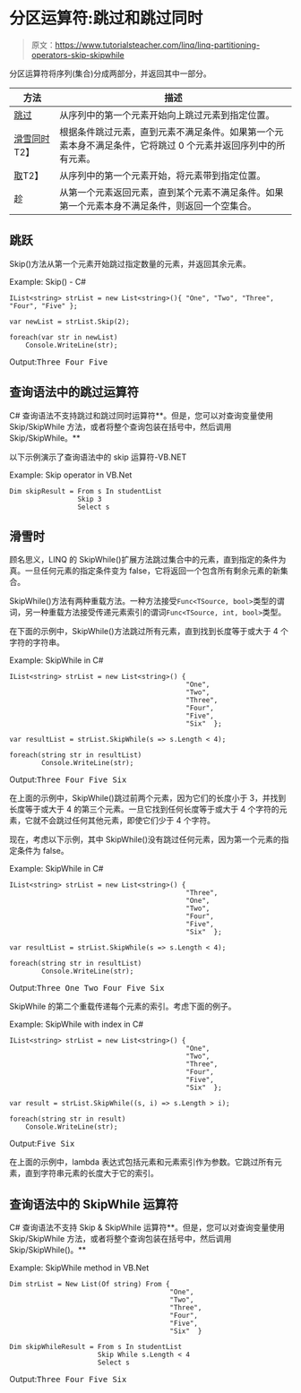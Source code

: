 # 分区运算符:跳过和跳过同时

> 原文：<https://www.tutorialsteacher.com/linq/linq-partitioning-operators-skip-skipwhile>

分区运算符将序列(集合)分成两部分，并返回其中一部分。

| 方法 | 描述 |
| --- | --- |
| [跳过](#skip) | 从序列中的第一个元素开始向上跳过元素到指定位置。 |
| [滑雪同时](#skipwhile)T2】 | 根据条件跳过元素，直到元素不满足条件。如果第一个元素本身不满足条件，它将跳过 0 个元素并返回序列中的所有元素。 |
| [取](/linq/linq-partitioning-operators-take-takewhile)T2】 | 从序列中的第一个元素开始，将元素带到指定位置。 |
| 趁 | 从第一个元素返回元素，直到某个元素不满足条件。如果第一个元素本身不满足条件，则返回一个空集合。 |

## 跳跃

Skip()方法从第一个元素开始跳过指定数量的元素，并返回其余元素。

Example: Skip() - C#

```
IList<string> strList = new List<string>(){ "One", "Two", "Three", "Four", "Five" };

var newList = strList.Skip(2);

foreach(var str in newList)
    Console.WriteLine(str);
```

Output:<samp>Three
Four
Five</samp>

## 查询语法中的跳过运算符

C# 查询语法不支持跳过和跳过同时运算符**。但是，您可以对查询变量使用 Skip/SkipWhile 方法，或者将整个查询包装在括号中，然后调用 Skip/SkipWhile。**

以下示例演示了查询语法中的 skip 运算符-VB.NET

Example: Skip operator in VB.Net

```
Dim skipResult = From s In studentList
                 Skip 3
                 Select s
```

## 滑雪时

顾名思义，LINQ 的 SkipWhile()扩展方法跳过集合中的元素，直到指定的条件为真。一旦任何元素的指定条件变为 false，它将返回一个包含所有剩余元素的新集合。

SkipWhile()方法有两种重载方法。一种方法接受`Func<TSource, bool>`类型的谓词，另一种重载方法接受传递元素索引的谓词`Func<TSource, int, bool>`类型。

在下面的示例中，SkipWhile()方法跳过所有元素，直到找到长度等于或大于 4 个字符的字符串。

Example: SkipWhile in C#

```
IList<string> strList = new List<string>() { 
                                            "One", 
                                            "Two", 
                                            "Three", 
                                            "Four", 
                                            "Five", 
                                            "Six"  };

var resultList = strList.SkipWhile(s => s.Length < 4);

foreach(string str in resultList)
        Console.WriteLine(str);
```

Output:<samp>Three
Four
Five
Six</samp>

在上面的示例中，SkipWhile()跳过前两个元素，因为它们的长度小于 3，并找到长度等于或大于 4 的第三个元素。一旦它找到任何长度等于或大于 4 个字符的元素，它就不会跳过任何其他元素，即使它们少于 4 个字符。

现在，考虑以下示例，其中 SkipWhile()没有跳过任何元素，因为第一个元素的指定条件为 false。

Example: SkipWhile in C#

```
IList<string> strList = new List<string>() { 
                                            "Three", 
                                            "One", 
                                            "Two", 
                                            "Four", 
                                            "Five", 
                                            "Six"  };

var resultList = strList.SkipWhile(s => s.Length < 4);

foreach(string str in resultList)
        Console.WriteLine(str);
```

Output:<samp>Three
One
Two
Four
Five
Six</samp>

SkipWhile 的第二个重载传递每个元素的索引。考虑下面的例子。

Example: SkipWhile with index in C#

```
IList<string> strList = new List<string>() { 
                                            "One", 
                                            "Two", 
                                            "Three", 
                                            "Four", 
                                            "Five", 
                                            "Six"  };

var result = strList.SkipWhile((s, i) => s.Length > i);

foreach(string str in result)
    Console.WriteLine(str);
```

Output:<samp>Five
Six</samp>

在上面的示例中，lambda 表达式包括元素和元素索引作为参数。它跳过所有元素，直到字符串元素的长度大于它的索引。

## 查询语法中的 SkipWhile 运算符

C# 查询语法不支持 Skip & SkipWhile 运算符**。但是，您可以对查询变量使用 Skip/SkipWhile 方法，或者将整个查询包装在括号中，然后调用 Skip/SkipWhile()。**

Example: SkipWhile method in VB.Net

```
Dim strList = New List(Of string) From {
                                        "One", 
                                        "Two", 
                                        "Three", 
                                        "Four", 
                                        "Five", 
                                        "Six"  }

Dim skipWhileResult = From s In studentList
                      Skip While s.Length < 4
                      Select s
```

Output:<samp>Three
Four
Five
Six</samp>